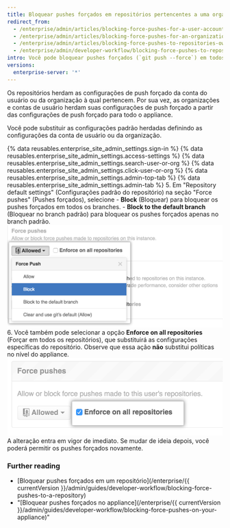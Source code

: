 ```yaml
---
title: Bloquear pushes forçados em repositórios pertencentes a uma organização ou conta de usuário
redirect_from:
  - /enterprise/admin/articles/blocking-force-pushes-for-a-user-account/
  - /enterprise/admin/articles/blocking-force-pushes-for-an-organization/
  - /enterprise/admin/articles/blocking-force-pushes-to-repositories-owned-by-a-user-account-or-organization/
  - /enterprise/admin/developer-workflow/blocking-force-pushes-to-repositories-owned-by-a-user-account-or-organization
intro: Você pode bloquear pushes forçados (`git push --force`) em todos os branches ou somente no branch padrão dos repositórios pertencentes a uma organização ou conta de usuário.
versions:
  enterprise-server: '*'
---
```


Os repositórios herdam as configurações de push forçado da conta do usuário ou da organização à qual pertencem. Por sua vez, as organizações e contas de usuário herdam suas configurações de push forçado a partir das configurações de push forçado para todo o appliance.

Você pode substituir as configurações padrão herdadas definindo as configurações da conta de usuário ou da organização.

{% data reusables.enterprise_site_admin_settings.sign-in %}
{% data reusables.enterprise_site_admin_settings.access-settings %}
{% data reusables.enterprise_site_admin_settings.search-user-or-org %}
{% data reusables.enterprise_site_admin_settings.click-user-or-org %}
{% data reusables.enterprise_site_admin_settings.admin-top-tab %}
{% data reusables.enterprise_site_admin_settings.admin-tab %}
5. Em "Repository default settings" (Configurações padrão do repositório) na seção "Force pushes" (Pushes forçados), selecione
    - **Block** (Bloquear) para bloquear os pushes forçados em todos os branches.
    - **Block to the default branch** (Bloquear no branch padrão) para bloquear os pushes forçados apenas no branch padrão. ![Bloquear pushes forçados](/assets/images/enterprise/site-admin-settings/user/user-block-force-pushes.png)
6. Você também pode selecionar a opção **Enforce on all repositories** (Forçar em todos os repositórios), que substituirá as configurações específicas do repositório. Observe que essa ação **não** substitui políticas no nível do appliance. ![Block force pushes](/assets/images/enterprise/site-admin-settings/user/user-block-all-force-pushes.png) A alteração entra em vigor de imediato. Se mudar de ideia depois, você poderá permitir os pushes forçados novamente.

### Further reading

- [Bloquear pushes forçados em um repositório](/enterprise/{{ currentVersion }}/admin/guides/developer-workflow/blocking-force-pushes-to-a-repository)
- "[Bloquear pushes forçados no appliance](/enterprise/{{ currentVersion }}/admin/guides/developer-workflow/blocking-force-pushes-on-your-appliance)"
